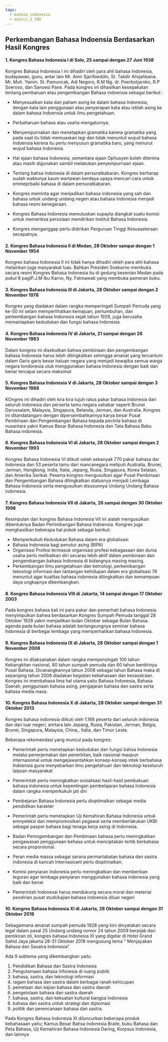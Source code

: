 ```yaml
---
tags:
  - bahasa_indonesia
  - materi_2_IND
---
```

## Perkembangan Bahasa Indoensia Berdasarkan Hasil Kongres


#### 1. Kongres Bahasa Indonesia I di Solo, 25 sampai dengan 27 Juni 1938

Kongres Bahasa Indonesia I ini dihadiri oleh para ahli bahasa Indonesia, budayawan, gunu, antar lain Mr. Amir Sjarifoeddin, St. Takdir Alisjahbana. Mr. Muh. Yamin. St. Pamuncak, Adi Negoro, R.M Ng. dr. Poerbotjaroko, R.P Soeroso, dan Sanoesi Pane. Pada kongres ini dihasilkan kesepakatan tentang pembaruan atau pengembangan Bahasa indoensia sebagai berikut :

- Menyesuaikan kata dan paham asing ke dalam bahasa Indonesia, dengan kata lain penggunaan atau penyerapan kata atau istilah asing ke dalam bahasa Indoensia untuk ilmu pengetahuan.
  
- Perbaharuan bahasa atau usaha mengaturnya.
  
- Menyempurnakan dan menetapkan gramatika karena gramatika yang pada saat itu tidak memuaskan lagi dan tidak menuntut wujud bahasa Indoensia kerena itu perlu menyusun gramatika baru, yang menurut wujud bahasa Indonesia.
  
- Hal ejaan bahasa Indonesia, sementara ejaan Ophusyen boleh diterima atau masih digunakan sambil melakukan penyempurnaan ejaan.
  
- Tentang bahsa indonesia di dalam persuratkabaran. Kongres berharap sudah waktunya kaum wartawan berdaya upaya mencari cara untuk emmeprbaiki bahasa di dalam persuratkabaran.
  
- Kongres meminta agar menjadikan bahasa indonesia yang sah dan bahasa untuk undang undang negeri atau bahasa Indonesia menjadi bahasa resmi kenegaraan.
  
- Kongres Bahasa Indonesia memutuskan supayta diangkat suatu komisi untuk memeriksa persolaan mendirikan Institut Bahasa Indonesia.
  
- Kongres menganggap perlu didirikan Perguruan Tinggi Kesusasteraan secepatnya.

#### 2. Kongres Bahasa Indonesia II di Medan, 28 Oktober sampai dengan 1 November 1954

Kongres bahasa Indonesia II ini tidak hanya dihadiri okleh para ahli bahasa melainkan juga masyarakat luas. Bahkan Presiden Soekarno  membuka secara resmi Kongres Bahasa Indonesia itu di gedung kesenian Medan pada pukul 8 pagiP.J.M Ibu Karno, Ny. Fatmawati yang membuka pameran buku.

#### 3. Kongres Bahasa Indonesia III di Jakarta, 28 Oktober sampai dengan 2 November 1978

Kongres yang diadakan dalam rangka memperingati Sumpah Pemuda yang ke-50 ini selain memperlihatkan kemajuan, pertumbuhan, dan perkembangan bahasa Indonesia sejak tahun 1928, juga berusaha memantapkan kedudukan dan fungsi bahasa Indonesia. 

#### 4. Kongres Bahasa Indonesia IV di Jakarta, 21 sampai dengan 26 November 1983

Dalam kongres ini disebutkan bahwa pembinaan dan pengembangan bahasa Indonesia harus lebih ditingkatkan sehingga amanat yang tercantum dalam Garis garis besar haluan negara yang menjadi kewajiba semua warga negara Iondonesia utuk menggunakan bahasa Indonesia dengan baik dan benar tercapai secara maksimal

#### 5. Kongres Bahasa Indonesia V di Jakarta, 28 Oktober sampai dengan 3 November 1988

KOngres ini dihadiri oleh kira kira tujuh ratus pakar bahasa Indonesia dari seluruh Indonesia dan perserta tamu negara sahabar seperti Brunei Darussalam, Malaysia, Singapura, Belanda, Jerman, dan Australia. Kongres ini ditandatangani dengan dipersembahkannya karya besar Pusat Pembinaan dan Pengembangan Bahasa kepada pecinta bahasa di nusantara yakni Kamus Besar Bahasa Indonesia dan Tata Bahasa Baku Bahasa indonesia.

#### 6. Kongres Bahasa Indonesia VI di Jakarta, 28 Oktober sampai dengan 2 November 1993

Kongres Bahasa Indonesia VI diikuti oelah sebanyak 770 pakar bahasa dar Indonesia dan 53 peserta tamu dari mancanegara meliputi Australia, Brunei, Jerman, Hongkong, India, Italia, Jepang, Rusia, Singapura, Korea Selatan, dan Amerika Serikat. Peserta kongres mengusulkan agar Pusat Pembinaan dan Pengembangan Bahasa ditingkatkan statusnya menjadi Lembaga Bahasa Indonesia serta mengusulkan disusunnya Undang Undang Bahasa indonesia.

#### 7. Kongres Bahasa Indonesia VII di Jakarta, 26 sampai dengan 30 Oktober 1998

Kesimpulan dari kongres Bahasa Indonesia VII ini aialah mengusulkan dibentuknya Badan Pertimbangan Bahasa Indoensia. Kongres juga menghasilkan beberapa hal pokok sebagai berikut:

- Memperkukuh Kedudukan Bahasa dalam era globalisasi
- Bahasa Indonesia bagi penutur asing (BIPA)
- Organisasi Profesi termasuk organisasi profesi kebagasaan dan dunia usaha perlu melibatkan diri secaras lebih aktif dalam pembinaan dan pengembangan bahasa Indonesia di bidangnya masing masing.
- Perkembangan Ilmu pengetahuan dan ketnologi, perkembangan teknologi informasi dan tantangan kehidupan dalam era globalisasi 76 menuntut agar kualitas bahasa indonesia ditingkatkan dan kemampuan daya ungkapnya dikembangkan.


#### 8. Kongres Bahasa Indonesia VIII di Jakarta, 14 sampai dengan 17 Oktober 2003

Pada kongres bahasa kali ini para pakar dan pemerhati bahasa Indonesia menyimpulkan bahwa berdasarkan Kongres Sumpah Pemuda tanggal 28 Oktober 1928 yakni menjadikan bulan Oktober sebagai Bulan Bahasa. agenda pada bulan bahasa adalah berlangsungnya seminar bahasa Indonesia di berbegai lembaga yang memperhatikan bahasa Indonesia.

#### 9. Kongres Bahasa Indonesia IX di Jakarta, 28 Oktober sampai dengan 1 November 2008

Kongres ini dilaksanakan dalam rangka memperuingati 100 tahun Kebangkitan nasional, 80 tahun sumpah pemuda dan 60 tahun berdirinya Pusat Bahasa. Dicanangkannya tahun 2008 sebagai tahun Bahasa maka di sepanjang tahun 2008 diadakan kegiatan kebahasaan dan kesasatraan. Kongres ini membahasa lima hal utama yaitu Bahasa Indonesia, Bahasa Daerah, penggunaan bahasa asing, pengajaran bahasa dan sastra serta bahasa media masa.


#### 10. Kongres Bahasa Indonesia X di Jakarta, 28 Oktober sampai dengan 31 Oktober 2013

Kongres bahasa indonesia diikuti oleh 1.168 peserta dari seluruh indonesia dan dari luar negeri, anrtara lain Jepang, Rusia, Pakistan, Jerman, Belgia, Brunei, Singapura, Malaysia, China,. Italia, dan Timor Leste.

Beberapa rekomendasi yang muncul pada kongres:

- Pemerintah perlu menetapkan kedudukan dan fungsi bahsa Indonesia melalui penerjemakan dan penerbitan, baik nasional maupun internasional untuk mengejawantahkan konsep-konsep intek berbahasa Indoensia guna menyebarkan ilmu pengetahuan dan teknologi keseluruh laipsan masyarakat
  
- Pemerintah perlu meningkatkan sosialisasi hasil-hasil pembakuan bahasa indonesia untuk kepentingan pembelajaran bahasa Indonesia dalam rangka memperkukuh jati diri
  
- Pembejaran Bahasa Indonesia perlu dioptimalkan sebagai media pendidikan karakter
- Pemerintah perlu menetapkan Uji Kemahiran Bahasa Indonesia untuk emnyeleksi dan mempromosikan pegawai serta memberlakukan UKBI sebagai paspor bahasa bagi tenaga kerja asing di Indonesia.
  
- Badan Pemngembangan dan Pembinaan bahasa perlu meningkatkan pengawasan penggunaan behasa untuk menciptakan tertib berbahasa secara proporsional.
  
- Peran media massa sebagai sarana permartabatan bahasa dan sastra indonesia di kancah Internasioanl perlu dioptimalkan.
  
- Komisi penyiaran Indonesia perlu meningkatkan dan memberikan teguran agar lembaga penyiaran menggunakan bahasa indonesia yang baik dan benar
  
- Pemerintah Indonesai harus mendukung secara moral dan meterial pendirian pusat studi/kajian bahasa indoensia diluar negeri


#### 10. Kongres Bahasa Indonesia XI di Jakarta, 28 Oktober sampai dengan 31 Oktober 2018

Sebagaimana amanat sumpah pemuda 1928 yang kini dinyatakan secara legal dalam pasal 25 Undang undang nomor 24 tahun 2009 berpijak dari pemikiran oti, kongres bahasa Indonesia XI yang digelar di Hotel Grand Sahid Jaya jakarta 28-31 Oktober 2018 mengusung tema " Menjayakan Bahasa dan Sasatra Indonesia"

Ada 9 subtema yang dikembangkan yaitu
1) Pendidikan Bahasa dan Sastra Indonesia
2) Pengutamaan bahasa infonesia di ruang publik
3) bahasa, sastra, dan teknologi informasi
4) ragam bahasa dan sastra dalam berbagai ranah kehicupan
5) pemetaan dan kajian bahasa dan sastra daerah
6) pengelolaan bahasa dan sastra daerah
7) bahasa, sastra, dan kekuatan kultural bangsa Indonesia
8) bahasa dan sastra untuk strategi dan diplomasi
9) politik dan perencanaan bahasa dan sastra.

Pada Kongres Bahasa Indonesia XI diluncurkan beberapa produk kebahasaan yaitu; Kamus Besar Bahsa Indonesia Braile, buku Bahasa dan Peta Bahasa, Uji Kemahiran Bahasa Indonesia Daring, Korpsus Indonesia, dan lainnya